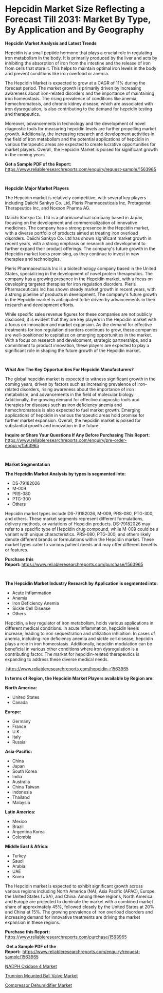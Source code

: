 <p><h1>Hepcidin Market Size Reflecting a Forecast Till 2031: Market By Type, By Application and By Geography</h1></p><p><strong>Hepcidin Market Analysis and Latest Trends</strong></p>
<p><p>Hepcidin is a small peptide hormone that plays a crucial role in regulating iron metabolism in the body. It is primarily produced by the liver and acts by inhibiting the absorption of iron from the intestine and the release of iron from cells that store it. This helps to maintain optimal iron levels in the body and prevent conditions like iron overload or anemia.</p><p>The Hepcidin Market is expected to grow at a CAGR of 11% during the forecast period. The market growth is primarily driven by increasing awareness about iron-related disorders and the importance of maintaining iron homeostasis. The rising prevalence of conditions like anemia, hemochromatosis, and chronic kidney disease, which are associated with iron dysregulation, is also contributing to the demand for hepcidin testing and therapeutics.</p><p>Moreover, advancements in technology and the development of novel diagnostic tools for measuring hepcidin levels are further propelling market growth. Additionally, the increasing research and development activities in the field of iron metabolism and the potential applications of hepcidin in various therapeutic areas are expected to create lucrative opportunities for market players. Overall, the Hepcidin Market is poised for significant growth in the coming years.</p></p>
<p><strong>Get a Sample PDF of the Report:&nbsp;</strong> <a href="https://www.reliableresearchreports.com/enquiry/request-sample/1563965">https://www.reliableresearchreports.com/enquiry/request-sample/1563965</a></p>
<p>&nbsp;</p>
<p><strong>Hepcidin Major Market Players</strong></p>
<p><p>The Hepcidin market is relatively competitive, with several key players including Daiichi Sankyo Co. Ltd, Pieris Pharmaceuticals Inc, Protagonist Therapeutics Inc, and Noxxon Pharma AG.</p><p>Daiichi Sankyo Co. Ltd is a pharmaceutical company based in Japan, focusing on the development and commercialization of innovative medicines. The company has a strong presence in the Hepcidin market, with a diverse portfolio of products aimed at treating iron overload disorders. Daiichi Sankyo Co. Ltd has shown significant market growth in recent years, with a strong emphasis on research and development to further expand their product offerings. The company's future growth in the Hepcidin market looks promising, as they continue to invest in new therapies and technologies.</p><p>Pieris Pharmaceuticals Inc is a biotechnology company based in the United States, specializing in the development of novel protein therapeutics. The company has a growing presence in the Hepcidin market, with a focus on developing targeted therapies for iron regulation disorders. Pieris Pharmaceuticals Inc has shown steady market growth in recent years, with a strong pipeline of products in development. The company's future growth in the Hepcidin market is anticipated to be driven by advancements in their research and development efforts.</p><p>While specific sales revenue figures for these companies are not publicly disclosed, it is evident that they are key players in the Hepcidin market with a focus on innovation and market expansion. As the demand for effective treatments for iron regulation disorders continues to grow, these companies are well-positioned to capitalize on emerging opportunities in the market. With a focus on research and development, strategic partnerships, and a commitment to product innovation, these players are expected to play a significant role in shaping the future growth of the Hepcidin market.</p></p>
<p>&nbsp;</p>
<p><strong>What Are The Key Opportunities For Hepcidin Manufacturers?</strong></p>
<p><p>The global hepcidin market is expected to witness significant growth in the coming years, driven by factors such as increasing prevalence of iron-related disorders, rising awareness about the importance of iron metabolism, and advancements in the field of molecular biology. Additionally, the growing demand for effective diagnostic tools and therapies for diseases such as iron deficiency anemia and hemochromatosis is also expected to fuel market growth. Emerging applications of hepcidin in various therapeutic areas hold promise for further market expansion. Overall, the hepcidin market is poised for substantial growth and innovation in the future.</p></p>
<p><strong>Inquire or Share Your Questions If Any Before Purchasing This Report:</strong> <a href="https://www.reliableresearchreports.com/enquiry/pre-order-enquiry/1563965">https://www.reliableresearchreports.com/enquiry/pre-order-enquiry/1563965</a></p>
<p>&nbsp;</p>
<p><strong>Market Segmentation</strong></p>
<p><strong>The Hepcidin Market Analysis by types is segmented into:</strong></p>
<p><ul><li>DS-79182026</li><li>M-009</li><li>PRS-080</li><li>PTG-300</li><li>Others</li></ul></p>
<p><p>Hepcidin market types include DS-79182026, M-009, PRS-080, PTG-300, and others. These market segments represent different formulations, delivery methods, or variations of Hepcidin products. DS-79182026 may refer to a specific type of Hepcidin drug compound, while M-009 could be a variant with unique characteristics. PRS-080, PTG-300, and others likely denote different brands or formulations within the Hepcidin market. These market types cater to various patient needs and may offer different benefits or features.</p></p>
<p><strong>Purchase this Report:&nbsp;</strong><a href="https://www.reliableresearchreports.com/purchase/1563965">https://www.reliableresearchreports.com/purchase/1563965</a></p>
<p>&nbsp;</p>
<p><strong>The Hepcidin Market Industry Research by Application is segmented into:</strong></p>
<p><ul><li>Acute Inflammation</li><li>Anemia</li><li>Iron Deficiency Anemia</li><li>Sickle Cell Disease</li><li>Others</li></ul></p>
<p><p>Hepcidin, a key regulator of iron metabolism, holds various applications in different medical conditions. In acute inflammation, hepcidin levels increase, leading to iron sequestration and utilization inhibition. In cases of anemia, including iron deficiency anemia and sickle cell disease, hepcidin plays a role in iron homeostasis. Additionally, hepcidin modulation can be beneficial in various other conditions where iron dysregulation is a contributing factor. The market for hepcidin-related therapeutics is expanding to address these diverse medical needs.</p></p>
<p><a href="https://www.reliableresearchreports.com/hepcidin-r1563965">&nbsp;https://www.reliableresearchreports.com/hepcidin-r1563965</a></p>
<p><strong>In terms of Region, the Hepcidin Market Players available by Region are:</strong></p>
<p>
    <p> <strong> North America: </strong>
        <ul>
            <li>United States</li>
            <li>Canada</li>
        </ul>
        </p> 
    <p> <strong> Europe: </strong>
        <ul>
            <li>Germany</li>
            <li>France</li>
            <li>U.K.</li>
            <li>Italy</li>
            <li>Russia</li>
        </ul>
        </p> 
    <p> <strong> Asia-Pacific: </strong>
        <ul>
            <li>China</li>
            <li>Japan</li>
            <li>South Korea</li>
            <li>India</li>
            <li>Australia</li>
            <li>China Taiwan</li>
            <li>Indonesia</li>
            <li>Thailand</li>
            <li>Malaysia</li>
        </ul>
        </p> 
    <p> <strong> Latin America: </strong>
        <ul>
            <li>Mexico</li>
            <li>Brazil</li>
            <li>Argentina Korea</li>
            <li>Colombia</li>
        </ul>
        </p> 
    <p> <strong> Middle East & Africa: </strong>
        <ul>
            <li>Turkey</li>
            <li>Saudi</li>
            <li>Arabia</li>
            <li>UAE</li>
            <li>Korea</li>
        </ul>
    </p>
    </p>
<p><p>The Hepcidin market is expected to exhibit significant growth across various regions including North America (NA), Asia Pacific (APAC), Europe, the United States (USA), and China. Among these regions, North America and Europe are projected to dominate the market with a combined market share of approximately 45%, followed closely by the United States at 20% and China at 15%. The growing prevalence of iron overload disorders and increasing demand for innovative treatments are driving the market expansion in these regions.</p></p>
<p><strong>Purchase this Report: </strong><a href="https://www.reliableresearchreports.com/purchase/1563965">https://www.reliableresearchreports.com/purchase/1563965</a></p>
<p>&nbsp;<strong>Get a Sample PDF of the Report:&nbsp;&nbsp;</strong><a href="https://www.reliableresearchreports.com/enquiry/request-sample/1563965">https://www.reliableresearchreports.com/enquiry/request-sample/1563965</a></p>
<p><strong></strong></p>
<p><p><a href="https://github.com/LaceyZemlak1/Market-Research-Report-List-1/blob/main/nadph-oxidase-4-market.md">NADPH Oxidase 4 Market</a></p><p><a href="https://www.linkedin.com/pulse/trunnion-mounted-ball-valve-market-analysis-sze-forecasted-pk7if">Trunnion Mounted Ball Valve Market</a></p><p><a href="https://www.linkedin.com/pulse/compressor-dehumidifier-market-analysis-size-global-industry-qpbmc">Compressor Dehumidifier Market</a></p></p>